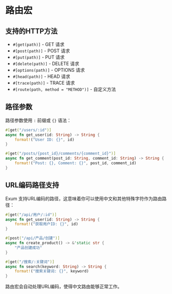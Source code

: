 # 路由宏

## 支持的HTTP方法

- `#[get(path)]` - GET 请求
- `#[post(path)]` - POST 请求
- `#[put(path)]` - PUT 请求
- `#[delete(path)]` - DELETE 请求
- `#[options(path)]` - OPTIONS 请求
- `#[head(path)]` - HEAD 请求
- `#[trace(path)]` - TRACE 请求
- `#[route(path, method = "METHOD")]` - 自定义方法

## 路径参数

路径参数使用 `:` 前缀或 `{}` 语法：

```rust
#[get("/users/:id")]
async fn get_user(id: String) -> String {
    format!("User ID: {}", id)
}

#[get("/posts/{post_id}/comments/{comment_id}")]
async fn get_comment(post_id: String, comment_id: String) -> String {
    format!("Post: {}, Comment: {}", post_id, comment_id)
}
```

## URL编码路径支持

Exum 支持URL编码的路径，这意味着你可以使用中文和其他特殊字符作为路由路径：

```rust
#[get("/api/用户/:id")]
async fn get_user(id: String) -> String {
    format!("获取用户ID: {}", id)
}

#[post("/api/产品/创建")]
async fn create_product() -> &'static str {
    "产品创建成功"
}

#[get("/搜索/:关键词")]
async fn search(keyword: String) -> String {
    format!("搜索关键词: {}", keyword)
}
```

路由宏会自动处理URL编码，使得中文路由能够正常工作。
